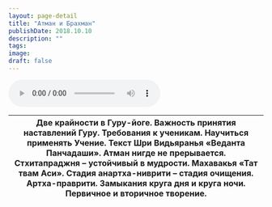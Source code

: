 ```yaml
---
layout: page-detail
title: "Атман и Брахман"
publishDate: 2018.10.10
description: ""
tags:
image:
draft: false
---
```


<audio title="2018.10.10 - Атман и Брахман.mp3" src="https://filer-api.advayta.org/v1.0/public/files/74241" controls=""></audio>

| Две крайности в Гуру-йоге. Важность принятия наставлений Гуру. Требования к ученикам. Научиться применять Учение. Текст Шри Видьяранья «Веданта Панчадаши». Атман нигде не прерывается. Стхитапраджня – устойчивый в мудрости. Махавакья «Тат твам Аси». Стадия анартха-ниврити – стадия очищения. Артха-праврити. Замыкания круга дня и круга ночи. Первичное и вторичное творение. |
| ------------------------------------------------------------------------------------------------------------------------------------------------------------------------------------------------------------------------------------------------------------------------------------------------------------------------------------------------------------------------------------ |

  
